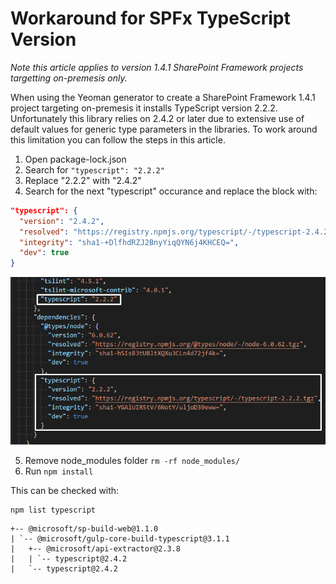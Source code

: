 # Workaround for SPFx TypeScript Version

_Note this article applies to version 1.4.1 SharePoint Framework projects targetting on-premesis only._

When using the Yeoman generator to create a SharePoint Framework 1.4.1 project targeting on-premesis it installs TypeScript version 2.2.2. Unfortunately this library relies on 2.4.2 or later due to extensive use of default values for generic type parameters in the libraries. To work around this limitation you can follow the steps in this article.

1. Open package-lock.json
2. Search for `"typescript": "2.2.2"`
3. Replace "2.2.2" with "2.4.2"
4. Search for the next "typescript" occurance and replace the block with:
```JSON
"typescript": {
  "version": "2.4.2",
  "resolved": "https://registry.npmjs.org/typescript/-/typescript-2.4.2.tgz",
  "integrity": "sha1-+DlfhdRZJ2BnyYiqQYN6j4KHCEQ=",
  "dev": true
}
```

![Replacement blocks highlighted](img/SPFx-On-Premesis-2016-1.png)

5. Remove node_modules folder `rm -rf node_modules/`
6. Run `npm install`


This can be checked with:

```
npm list typescript
```

```
+-- @microsoft/sp-build-web@1.1.0
| `-- @microsoft/gulp-core-build-typescript@3.1.1
|   +-- @microsoft/api-extractor@2.3.8
|   | `-- typescript@2.4.2
|   `-- typescript@2.4.2
```
